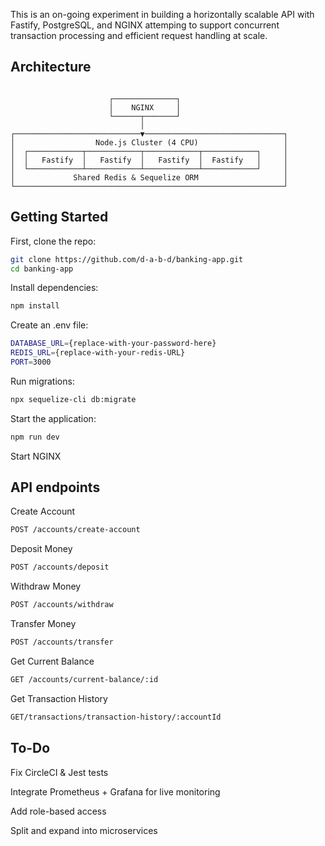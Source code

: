 This is an on-going experiment in building a horizontally scalable API with Fastify, PostgreSQL, and NGINX attemping to support concurrent transaction processing and efficient request handling at scale.

## Architecture

```

                      ┌──────────────┐
                      │    NGINX     │
                      └──────┬───────┘
                             │
┌────────────────────────────▼───────────────────────────────┐
│                  Node.js Cluster (4 CPU)                   │
│  ┌────────────┬────────────┬────────────┬────────────┐     │
│  │   Fastify  │   Fastify  │   Fastify  │  Fastify   │     │
│  └────────────┴────────────┴────────────┴────────────┘     │
│             Shared Redis & Sequelize ORM                   │
└────────────────────────────────────────────────────────────┘
```

## Getting Started

First, clone the repo:

```bash
git clone https://github.com/d-a-b-d/banking-app.git
cd banking-app
```

Install dependencies: 

```bash
npm install
```

Create an .env file:

```bash
DATABASE_URL={replace-with-your-password-here}
REDIS_URL={replace-with-your-redis-URL} 
PORT=3000
```
Run migrations:
```bash
npx sequelize-cli db:migrate
```
Start the application:

```bash
npm run dev
```
Start NGINX

## API endpoints

Create Account
```bash
POST /accounts/create-account
```

Deposit Money
```bash
POST /accounts/deposit 
```
Withdraw Money
```bash
POST /accounts/withdraw 
```
Transfer Money
```bash
POST /accounts/transfer
```
Get Current Balance
```bash
GET /accounts/current-balance/:id
```
Get Transaction History
```bash
GET/transactions/transaction-history/:accountId
```

## To-Do

Fix CircleCI & Jest tests


Integrate Prometheus + Grafana for live monitoring

Add role-based access

Split and expand into microservices
